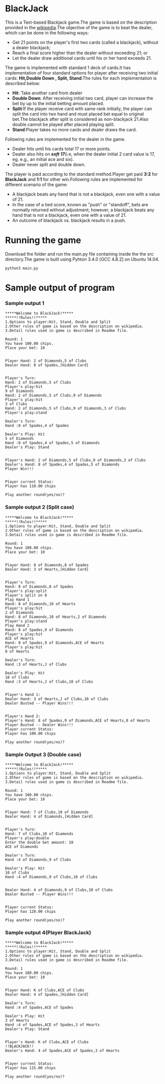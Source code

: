 BlackJack
=========

This is a Text-based Blackjack game.The game is based on the description provided in the [wikipedia](http://en.wikipedia.org/wiki/Blackjack).The objective of the game is to beat the dealer, which  can be done in the following ways:
* Get 21 points on the player's first two cards (called a blackjack), without a dealer blackjack;
* Reach a final score higher than the dealer without exceeding 21; or
* Let the dealer draw additional cards until his or her hand exceeds 21.

The game is implemented with standard 1 deck of cards.It has implementation of four standard options for player after receiving two initial cards: __Hit,Double Down , Split, Stand__.The rules for each implementation is described below:

* __Hit__: Take another card from dealer
* __Double Down__: After receiving initial two card, player can increase the bet by up to the initial betting amount placed.
* __Split__:If the player receive card with same rank initially, the player can split the card into two hand and must placed bet equal to original bet.The blackjack after split is considered as non-blackjack 21.Also double cannot be played after placed playing split.
* __Stand__:Player takes no more cards and dealer draws the card.

Following rules are implemented for the dealer in the game.

* Dealer hits until his cards total 17 or more points.
* Dealer also hits on __*soft 17*__(i.e, when the dealer initial 2 card value is 17, eg. e.g., an initial ace and six).
* Dealer never split and double down.

The player is paid according to the standard method.Player get paid __3:2__ for __BlackJack__ and __1:1__ for other win.Following rules are implemented for different scenario of the game:

* A blackjack beats any hand that is not a blackjack, even one with a value of 21.
* In the case of a tied score, known as "push" or "standoff", bets are normally returned without adjustment; however, a blackjack beats any hand that is not a blackjack, even one with a value of 21.
* An outcome of blackjack vs. blackjack results in a push.

# Running the game

Download the folder and run the main.py file containing inside the the src directory.The game is built using Pyhton 3.4.0 [GCC 4.8.2] on Ubuntu 14.04.

``` python3 main.py ```

# Sample output of program

### Sample output 1

```
*****Welcome to BlackJack!*****
*****!!Rules!!*****
1.Options to player:Hit, Stand, Double and Split
2.Other rules of game is based on the description on wikipedia.
3.Detail rules used in game is described in Readme file.

Round: 1
You have 100.00 chips.
Place your bet: 10


Player Hand: 2 of Diamonds,5 of Clubs
Dealer Hand: 8 of Spades,[Hidden Card]


Player's Turn:
Hand: 2 of Diamonds,5 of Clubs
Player's play:hit
9 of Diamonds
Hand: 2 of Diamonds,5 of Clubs,9 of Diamonds
Player's play:hit
3 of Clubs
Hand: 2 of Diamonds,5 of Clubs,9 of Diamonds,3 of Clubs
Player's play:stand

Dealer's Turn:
Hand :8 of Spades,4 of Spades

Dealer's Play: Hit
5 of Diamonds
Hand :8 of Spades,4 of Spades,5 of Diamonds
Dealer's Play: Stand


Player's Hand: 2 of Diamonds,5 of Clubs,9 of Diamonds,3 of Clubs
Dealer's Hand: 8 of Spades,4 of Spades,5 of Diamonds
Player Win!!!


Player current Status:
Player has 110.00 chips

Play another round(yes/no)? 
```

### Sample output 2 (Split case) 

```
*****Welcome to BlackJack!*****
*****!!Rules!!*****
1.Options to player:Hit, Stand, Double and Split
2.Other rules of game is based on the description on wikipedia.
3.Detail rules used in game is described in Readme file.

Round: 1
You have 100.00 chips.
Place your bet: 10


Player Hand: 8 of Diamonds,8 of Spades
Dealer Hand: 3 of Hearts,[Hidden Card]


Player's Turn:
Hand: 8 of Diamonds,8 of Spades
Player's play:split
Player's split on 8
Play Hand 1
Hand: 8 of Diamonds,10 of Hearts
Player's play:hit
2 of Diamonds
Hand: 8 of Diamonds,10 of Hearts,2 of Diamonds
Player's play:stand
Play Hand 2
Hand: 8 of Spades,9 of Diamonds
Player's play:hit
ACE of Hearts
Hand: 8 of Spades,9 of Diamonds,ACE of Hearts
Player's play:hit  
8 of Hearts

Dealer's Turn:
Hand :3 of Hearts,J of Clubs

Dealer's Play: Hit
10 of Clubs
Hand :3 of Hearts,J of Clubs,10 of Clubs


Player's Hand 1: 
Dealer Hand: 3 of Hearts,J of Clubs,10 of Clubs
Dealer Busted -- Player Wins!!!


Player's Hand 2: 
Player's Hand: 8 of Spades,9 of Diamonds,ACE of Hearts,8 of Hearts
Player Busted -- Dealer Wins!!!
Player current Status:
Player has 100.00 chips

Play another round(yes/no)? 
```
### Sample Output 3 (Double case)
```
*****Welcome to BlackJack!*****
*****!!Rules!!*****
1.Options to player:Hit, Stand, Double and Split
2.Other rules of game is based on the description on wikipedia.
3.Detail rules used in game is described in Readme file.

Round: 1
You have 100.00 chips.
Place your bet: 10


Player Hand: 7 of Clubs,10 of Diamonds
Dealer Hand: 4 of Diamonds,[Hidden Card]


Player's Turn:
Hand: 7 of Clubs,10 of Diamonds
Player's play:double
Enter the double bet amount: 10
ACE of Diamonds

Dealer's Turn:
Hand :4 of Diamonds,9 of Clubs

Dealer's Play: Hit
10 of Clubs
Hand :4 of Diamonds,9 of Clubs,10 of Clubs


Dealer Hand: 4 of Diamonds,9 of Clubs,10 of Clubs
Dealer Busted -- Player Wins!!!


Player current Status:
Player has 120.00 chips

Play another round(yes/no)?
```
### Sample output 4(Player BlackJack)
```
*****Welcome to BlackJack!*****
*****!!Rules!!*****
1.Options to player:Hit, Stand, Double and Split
2.Other rules of game is based on the description on wikipedia.
3.Detail rules used in game is described in Readme file.

Round: 1
You have 100.00 chips.
Place your bet: 10


Player Hand: K of Clubs,ACE of Clubs
Dealer Hand: 4 of Spades,[Hidden Card]

Dealer's Turn:
Hand :4 of Spades,ACE of Spades

Dealer's Play: Hit
3 of Hearts
Hand :4 of Spades,ACE of Spades,3 of Hearts
Dealer's Play: Stand


Player's Hand: K of Clubs,ACE of Clubs
!!BLACKJACK!!
Dealer's Hand: 4 of Spades,ACE of Spades,3 of Hearts


Player current Status:
Player has 115.00 chips

Play another round(yes/no)? 
```
